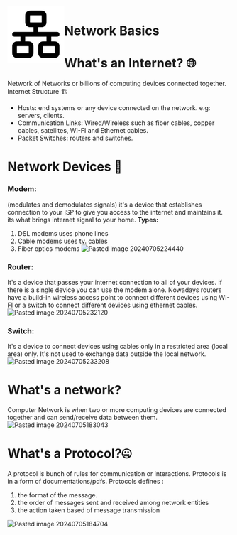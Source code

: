 <img src="../images/network.svg" align="left" />

# Network Basics

# What's an Internet? 🌐
Network of Networks or billions of computing devices connected together.
Internet Structure 🏗️
- Hosts: end systems or any device connected on the network. e.g: servers, clients.
- Communication Links: Wired/Wireless such as fiber cables, copper cables, satellites, WI-FI and Ethernet cables.
- Packet Switches: routers and switches. 
# Network Devices 🔌
### Modem:
(modulates and demodulates signals) it's a device that establishes connection to your ISP to give you access to the internet and maintains it. its what brings internet signal to your home. 
**Types:**
1. DSL modems uses phone lines
2. Cable modems uses tv. cables
3. Fiber optics modems
![Pasted image 20240705224440](https://github.com/Reemaa828/NetworkLinuxBasics/assets/112731236/0d86c032-28fd-4a68-a7db-b68b4936e6be)

### Router:
It's a device that passes your internet connection to all of your devices. if there is a single device you can use the modem alone. Nowadays routers have a build-in wireless access point to connect different devices using WI-FI or a switch to connect different devices using ethernet cables.
![Pasted image 20240705232120](https://github.com/Reemaa828/NetworkLinuxBasics/assets/112731236/28366bbe-d947-4304-b5a8-0b274cc18364)


### Switch: 
It's a device to connect devices using cables only in a restricted area (local area) only. It's not used to exchange data outside the local network.
![Pasted image 20240705233208](https://github.com/Reemaa828/NetworkLinuxBasics/assets/112731236/e6b9b683-658c-48fd-90b6-030159910c18)


# What's a network? 
 Computer Network is when two or more computing devices are connected together and can send/receive data between them.
![Pasted image 20240705183043](https://github.com/Reemaa828/NetworkLinuxBasics/assets/112731236/cd8b751f-d84a-46fa-a99a-4478953334ce)

# What's a Protocol?🤐
A protocol is bunch of rules for communication or interactions. Protocols is in a form of documentations/pdfs.
Protocols defines :
1. the format of the message.
2. the order of messages sent and received among network entities
3. the action taken based of message transmission
   
![Pasted image 20240705184704](https://github.com/Reemaa828/NetworkLinuxBasics/assets/112731236/94d542be-ee37-4713-a1df-dbd729a16476)
